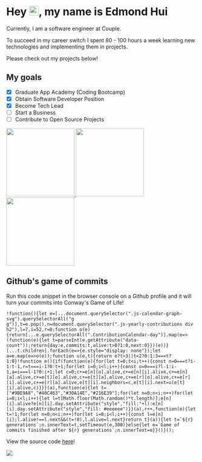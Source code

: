# Hey <img src="https://media.giphy.com/media/hvRJCLFzcasrR4ia7z/giphy.gif" width="25px">, my name is Edmond Hui
Currently, I am a software engineer at Couple. 

To succeed in my career switch I spent 80 - 100 hours a week learning new technologies and implementing them in projects. 

Please check out my projects below!

## My goals
- [x] Graduate App Academy (Coding Bootcamp)
- [x] Obtain Software Developer Position
- [x] Become Tech Lead
- [ ] Start a Business
- [ ] Contribute to Open Source Projects

<a href="https://github.com/edmondthui">
  <img height="180em" src="https://github-readme-stats.vercel.app/api?username=edmondthui&show_icons=true" />
  <img height="180em" src="https://github-readme-stats.vercel.app/api/top-langs/?username=edmondthui&layout=compact" />
  <img height="180em" src="https://github-readme-streak-stats.herokuapp.com/?user=edmondthui" />
</a>

## Github's game of commits
Run this code snippet in the browser console on a Github profile and it will turn your commits into Conway's Game of Life!

```
!function(){let e=[...document.querySelector(".js-calendar-graph-svg").querySelectorAll("g g")],t=e.pop(),n=document.querySelector(".js-yearly-contributions div h2"),l=7,i=52,r=0;function o(e){return[...e.querySelectorAll(".ContributionCalendar-day")].map(e=>(function(e){let t=parseInt(e.getAttribute("data-count"));return{day:e,commits:t,alive:t>0?1:0,next:0}})(e))}[...t.children].forEach(e=>{e.style="display: none"});let a=e.map(e=>o(e));function u(e,t){return e?t>3||t<2?0:1:3===t?1:0}!function e(){if(function(e){for(let t=0;t<i;t++){const n=0===t?i-1:t-1,r=t===i-1?0:t+1;for(let i=0;i<l;i++){const o=0===i?l-1:i-1,a=i===l-1?0:i+1;let c=0;c+=e[n][o].alive,c+=e[n][i].alive,c+=e[n][a].alive,c+=e[t][o].alive,c+=e[t][a].alive,c+=e[r][o].alive,c+=e[r][i].alive,c+=e[r][a].alive,e[t][i].neighbors=c,e[t][i].next=u(e[t][i].alive,c)}}}(a),function(e){let t=["#9BE9A8","#40C463","#30A14E","#216E39"];for(let n=0;n<i;n++)for(let i=0;i<l;i++){let l=t[Math.floor(Math.random()*t.length)];e[n][i].alive?e[n][i].day.setAttribute("style","fill:"+l):e[n][i].day.setAttribute("style","fill: #eeeeee")}}(a),r++,function(e){let t=!1;for(let n=0;n<i;n++)for(let i=0;i<l;i++){const l=e[n][i];l.alive!==l.next&&(t=!0),l.alive=l.next}return t}(a)){let t=`${r} generations`;n.innerText=t,setTimeout(e,300)}else{let e=`Game of commits finished after ${r} generations`;n.innerText=e}}()}();
```
View the source code [here](https://github.com/edmondthui/game-of-commits)!

[![](https://komarev.com/ghpvc/?username=edmondthui)](https://github.com/edmondthui)
